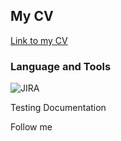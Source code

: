 ## My CV
[Link to my CV]()

### Language and Tools
![JIRA](https://img.shields.io/badge/JIRA-090909?style=for-the-badge&logo=JIRA&logoColor=036ffc)

Testing Documentation

Follow me